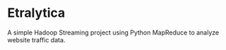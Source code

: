 # Etralytica
A simple Hadoop Streaming project using Python MapReduce to analyze website traffic data.  
